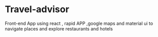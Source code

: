 # Travel-advisor
Front-end App using react , rapid APP ,google maps and material ui to navigate places and explore restaurants and hotels

